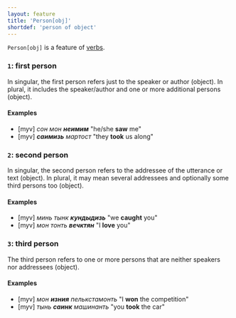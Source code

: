 ```yaml
---
layout: feature
title: 'Person[obj]'
shortdef: 'person of object'
---
```


`Person[obj]` is a feature of [verbs](u-pos/VERB).

### `1`: first person

In singular, the first person refers just to the speaker or author (object).
In plural, it includes the speaker/author and one or more additional
persons (object).

#### Examples

* [myv] _сон мон <b>неимим</b>_ "he/she <b>saw</b> me"
* [myv] _<b>саимизь</b> мартост_ "they <b>took</b> us along"

### `2`: second person

In singular, the second person refers to the addressee of the utterance
or text (object). In plural, it may mean several addressees and optionally some third persons too  (object).

#### Examples

* [myv] _минь тынк <b>кундыдизь</b>_ "we <b>caught</b> you"
* [myv] _мон тонть <b>вечктян</b>_ "I <b>love</b> you"

### `3`: third person

The third person refers to one or more persons that are neither speakers
nor addressees (object).

#### Examples

* [myv] _мон <b>изния</b> пелькстамонть_ "I <b>won</b> the competition"
* [myv] _тынь <b>саинк</b> машинанть_ "you <b>took</b> the car"

